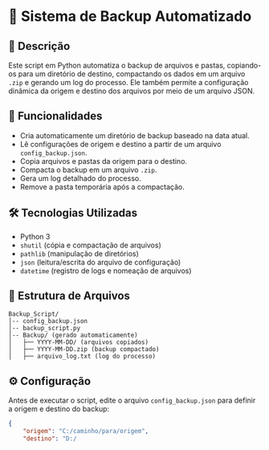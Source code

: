 # 📁 Sistema de Backup Automatizado

## 📌 Descrição

Este script em Python automatiza o backup de arquivos e pastas, copiando-os para um diretório de destino, compactando os dados em um arquivo `.zip` e gerando um log do processo. Ele também permite a configuração dinâmica da origem e destino dos arquivos por meio de um arquivo JSON.

## 🚀 Funcionalidades

- Cria automaticamente um diretório de backup baseado na data atual.
- Lê configurações de origem e destino a partir de um arquivo `config_backup.json`.
- Copia arquivos e pastas da origem para o destino.
- Compacta o backup em um arquivo `.zip`.
- Gera um log detalhado do processo.
- Remove a pasta temporária após a compactação.

## 🛠 Tecnologias Utilizadas

- Python 3
- `shutil` (cópia e compactação de arquivos)
- `pathlib` (manipulação de diretórios)
- `json` (leitura/escrita do arquivo de configuração)
- `datetime` (registro de logs e nomeação de arquivos)

## 📂 Estrutura de Arquivos

```
Backup_Script/
│-- config_backup.json
│-- backup_script.py
│-- Backup/ (gerado automaticamente)
│   ├── YYYY-MM-DD/ (arquivos copiados)
│   ├── YYYY-MM-DD.zip (backup compactado)
│   ├── arquivo_log.txt (log do processo)
```

## ⚙️ Configuração

Antes de executar o script, edite o arquivo `config_backup.json` para definir a origem e destino do backup:

```json
{
    "origem": "C:/caminho/para/origem",
    "destino": "D:/

